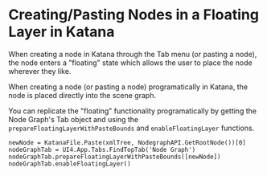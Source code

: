 # Creating/Pasting Nodes in a Floating Layer in Katana

When creating a node in Katana through the Tab menu (or pasting a node), the node enters a "floating" state which allows the user to place the node wherever they like.

When creating a node (or pasting a node) programatically in Katana, the node is placed directly into the scene graph.

You can replicate the "floating" functionality programatically by getting the Node Graph's Tab object and using the `prepareFloatingLayerWithPasteBounds` and `enableFloatingLayer` functions.
  
```
newNode = KatanaFile.Paste(xmlTree, NodegraphAPI.GetRootNode())[0]
nodeGraphTab = UI4.App.Tabs.FindTopTab('Node Graph')
nodeGraphTab.prepareFloatingLayerWithPasteBounds([newNode])
nodeGraphTab.enableFloatingLayer()
```
